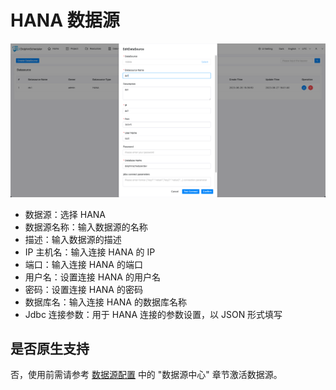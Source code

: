# HANA 数据源

![hana](../../../../img/new_ui/dev/datasource/hana.png)

- 数据源：选择 HANA
- 数据源名称：输入数据源的名称
- 描述：输入数据源的描述
- IP 主机名：输入连接 HANA 的 IP
- 端口：输入连接 HANA 的端口
- 用户名：设置连接 HANA 的用户名
- 密码：设置连接 HANA 的密码
- 数据库名：输入连接 HANA 的数据库名称
- Jdbc 连接参数：用于 HANA 连接的参数设置，以 JSON 形式填写

## 是否原生支持

否，使用前需请参考 [数据源配置](../howto/datasource-setting.md) 中的 "数据源中心" 章节激活数据源。

